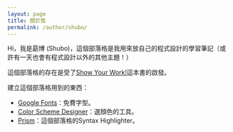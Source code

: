 ```yaml
---
layout: page
title: 關於我
permalink: /author/shubo/
---
```


Hi，我是勗博 (Shubo)，這個部落格是我用來放自己的程式設計的學習筆記（或許有一天也會有程式設計以外的其他主題！）

這個部落格的存在是受了[Show Your Work!](http://www.books.com.tw/products/0010650214?loc=P_asb_005)這本書的啟發。

建立這個部落格用到的東西：

* [Google Fonts](https://fonts.google.com/)：免費字型。
* [Color Scheme Designer](http://colorschemedesigner.com/csd-3.5/#3q21Tw0w0w0w0)：選顏色的工具。
* [Prism](http://prismjs.com/)：這個部落格的Syntax Highlighter。

